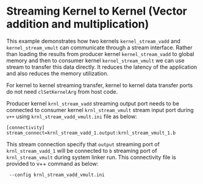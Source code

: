 Streaming Kernel to Kernel (Vector addition and multiplication)
=============================================================
This example demonstrates how two kernels `kernel_stream_vadd` and `kernel_stream_vmult` can communicate through a stream interface.
Rather than loading the results from producer kernel `kernel_stream_vadd` to global memory and then to consumer kernel `kernel_stream_vmult` we can use stream to transfer this data directly. It reduces the latency of the application and also reduces the memory utilization.

For kernel to kernel streaming transfer, kernel to kernel data transfer ports do not need `clSetKernelArg` from host code.

Producer kernel `krnl_stream_vadd` streaming output port needs to be connected to consumer kernel `krnl_stream_vmult` stream input port during `v++`  using `krnl_stream_vadd_vmult.ini` file as below:  

```
[connectivity]
stream_connect=krnl_stream_vadd_1.output:krnl_stream_vmult_1.b
```
This stream connection specify that `output` streaming port of `krnl_stream_vadd_1` will be connected to `b` streaming port of `krnl_stream_vmult` during system linker run. This connectivity file is provided to v++ command as below:
```
 --config krnl_stream_vadd_vmult.ini
```
